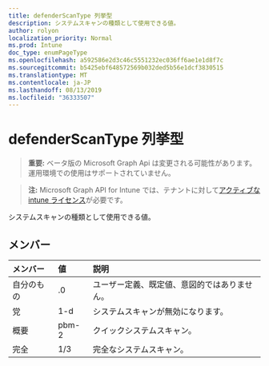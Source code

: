 ```yaml
---
title: defenderScanType 列挙型
description: システムスキャンの種類として使用できる値。
author: rolyon
localization_priority: Normal
ms.prod: Intune
doc_type: enumPageType
ms.openlocfilehash: a592586e2d3c46c5551232ec036ff6ae1e1d8f7c
ms.sourcegitcommit: b5425ebf648572569b032ded5b56e1dcf3830515
ms.translationtype: MT
ms.contentlocale: ja-JP
ms.lasthandoff: 08/13/2019
ms.locfileid: "36333507"
---
```

# <a name="defenderscantype-enum-type"></a>defenderScanType 列挙型

> **重要:** ベータ版の Microsoft Graph Api は変更される可能性があります。運用環境での使用はサポートされていません。

> **注:** Microsoft Graph API for Intune では、テナントに対して[アクティブな intune ライセンス](https://go.microsoft.com/fwlink/?linkid=839381)が必要です。

システムスキャンの種類として使用できる値。

## <a name="members"></a>メンバー
|メンバー|値|説明|
|:---|:---|:---|
|自分のもの|.0|ユーザー定義、既定値、意図的ではありません。|
|党|1-d|システムスキャンが無効になります。|
|概要|pbm-2|クイックシステムスキャン。|
|完全|1/3|完全なシステムスキャン。|



